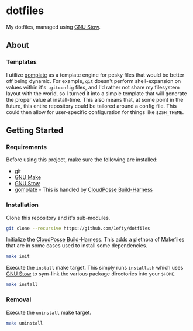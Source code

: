 # dotfiles

My dotfiles, managed using [GNU Stow][].

## About

### Templates

I utilize [gomplate][] as a template engine for pesky files that would be better off being dynamic. For example, `git` doesn't perform shell-expansion on values within it's `.gitconfig` files, and I'd rather not share my filesystem layout with the world, so I turned it into a simple template that will generate the proper value at install-time. This also means that, at some point in the future, this entire repository could be tailored around a config file. This could then allow for user-specific configuration for things like `$ZSH_THEME`.

## Getting Started

### Requirements

Before using this project, make sure the following are installed:

- git
- [GNU Make][]
- [GNU Stow][]
- [gomplate][] - This is handled by [CloudPosse Build-Harness][]

### Installation

Clone this repository and it's sub-modules.

```bash
git clone --recursive https://github.com/1efty/dotfiles
```

Initialize the [CloudPosse Build-Harness][]. This adds a plethora of Makefiles that are in some cases used to install some dependencies.

```bash
make init
```

Execute the `install` make target. This simply runs `install.sh` which uses [GNU Stow][] to sym-link the various package directories into your `$HOME`.

```bash
make install
```

### Removal

Execute the `uninstall` make target.

```bash
make uninstall
```

<!-- references -->
[GNU Stow]: <https://www.gnu.org/software/stow/>
[GNU Make]: <https://www.gnu.org/software/make/>
[CloudPosse Build-Harness]: <https://github.com/cloudposse/build-harness>
[gomplate]: <https://github.com/hairyhenderson/gomplate>
